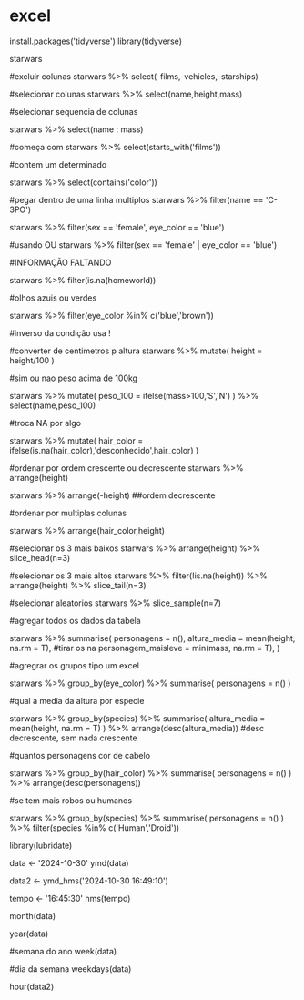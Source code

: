 # excel

install.packages('tidyverse')
library(tidyverse)

starwars

#excluir colunas
starwars %>%
  select(-films,-vehicles,-starships)

#selecionar colunas 
starwars %>%
  select(name,height,mass)

#selecionar sequencia de colunas 

starwars %>%
  select(name : mass)

#começa com
starwars %>%
  select(starts_with('films'))


#contem um determinado

starwars %>%
  select(contains('color'))

#pegar dentro de uma linha multiplos
starwars %>%
  filter(name == 'C-3PO')

starwars %>%
  filter(sex == 'female', eye_color == 'blue')

#usando OU
starwars %>%
  filter(sex == 'female' | eye_color == 'blue')

#INFORMAÇÃO FALTANDO

starwars %>%
  filter(is.na(homeworld))

#olhos azuis ou verdes

starwars %>%
  filter(eye_color %in% c('blue','brown'))

#inverso da condição usa !

#converter de centimetros p altura
starwars %>%
  mutate(
    height = height/100
  )


#sim ou nao peso acima de 100kg

starwars %>%
  mutate(
    peso_100 = ifelse(mass>100,'S','N')
  ) %>%
  select(name,peso_100)

#troca NA por algo

starwars %>%
  mutate(
    hair_color = ifelse(is.na(hair_color),'desconhecido',hair_color)
  )

#ordenar por ordem crescente ou decrescente
starwars %>%
  arrange(height)

starwars %>%
  arrange(-height) ##ordem decrescente

#ordenar por multiplas colunas

starwars %>%
  arrange(hair_color,height)

#selecionar os 3 mais baixos
starwars %>%
  arrange(height) %>%
   slice_head(n=3)

#selecionar os 3 mais altos
starwars %>%
  filter(!is.na(height)) %>%
  arrange(height) %>%
  slice_tail(n=3)

#selecionar aleatorios
starwars %>%
  slice_sample(n=7)

#agregar todos os dados da tabela

starwars %>%
  summarise(
    personagens = n(),
    altura_media = mean(height, na.rm = T), #tirar os na
    personagem_maisleve = min(mass, na.rm = T),
  )

#agregrar os grupos tipo um excel

starwars %>%
  group_by(eye_color) %>%
  summarise(
    personagens = n()
  )

#qual a media da altura por especie

starwars %>%
  group_by(species) %>%
  summarise(
    altura_media = mean(height, na.rm = T)
  ) %>%
  arrange(desc(altura_media)) #desc decrescente, sem nada crescente 

#quantos personagens cor de cabelo

starwars %>%
  group_by(hair_color) %>%
  summarise(
    personagens = n()
  )  %>%
  arrange(desc(personagens))

#se tem mais robos ou humanos

starwars %>%
  group_by(species) %>%
  summarise(
    personagens = n()
  ) %>%
  filter(species %in% c('Human','Droid'))


library(lubridate)

data <- '2024-10-30'
ymd(data)

data2 <- ymd_hms('2024-10-30 16:49:10')

tempo <- '16:45:30'
hms(tempo)

month(data)

year(data)

#semana do ano
week(data)

#dia da semana
weekdays(data)

hour(data2)
